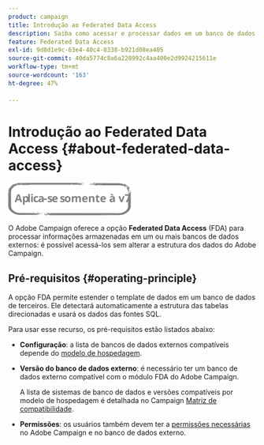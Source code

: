 ```yaml
---
product: campaign
title: Introdução ao Federated Data Access
description: Saiba como acessar e processar dados em um banco de dados externo
feature: Federated Data Access
exl-id: 9d8d1e9c-63e4-40c4-8338-b921d08ea405
source-git-commit: 40da5774c8a6a228992c4aa400e2d9924215611e
workflow-type: tm+mt
source-wordcount: '163'
ht-degree: 47%

---
```


# Introdução ao Federated Data Access {#about-federated-data-access}

![](../../assets/v7-only.svg)

O Adobe Campaign oferece a opção **Federated Data Access** (FDA) para processar informações armazenadas em um ou mais bancos de dados externos: é possível acessá-los sem alterar a estrutura dos dados do Adobe Campaign.

## Pré-requisitos {#operating-principle}

A opção FDA permite estender o template de dados em um banco de dados de terceiros. Ele detectará automaticamente a estrutura das tabelas direcionadas e usará os dados das fontes SQL.

Para usar esse recurso, os pré-requisitos estão listados abaixo:

* **Configuração**: a lista de bancos de dados externos compatíveis depende do [modelo de hospedagem](../../installation/using/hosting-models.md).
* **Versão do banco de dados externo**: é necessário ter um banco de dados externo compatível com o módulo FDA do Adobe Campaign.

   A lista de sistemas de banco de dados e versões compatíveis por modelo de hospedagem é detalhada no Campaign [Matriz de compatibilidade](../../rn/using/compatibility-matrix.md#FederatedDataAccessFDA).

* **Permissões**: os usuários também devem ter a [permissões necessárias](../../installation/using/remote-database-access-rights.md) no Adobe Campaign e no banco de dados externo.

